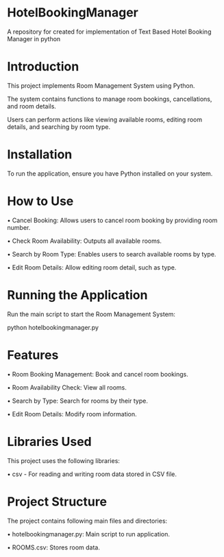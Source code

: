 # HotelBookingManager
A repository for created for implementation of Text Based Hotel Booking Manager in python

# Introduction
This project implements Room Management System using Python.

The system contains functions to manage room bookings, cancellations, and room details.

Users can perform actions like viewing available rooms, editing room details, and searching by room type.

# Installation
To run the application, ensure you have Python installed on your system. 
# How to Use
  •	Cancel Booking: Allows users to cancel room booking by providing room number.

  •	Check Room Availability: Outputs all available rooms.

  •	Search by Room Type: Enables users to search available rooms by type.

  •	Edit Room Details: Allow editing room detail, such as type.

# Running the Application
Run the main script to start the Room Management System:

python hotelbookingmanager.py
# Features
  •	Room Booking Management: Book and cancel room bookings.

  •	Room Availability Check: View all rooms.

  •	Search by Type: Search for rooms by their type.

  •	Edit Room Details: Modify room information.

# Libraries Used
This project uses the following libraries:

  •	csv - For reading and writing room data stored in CSV file.

# Project Structure
The project contains following main files and directories:

  •	hotelbookingmanager.py: Main script to run application.

  •	ROOMS.csv: Stores room data.


